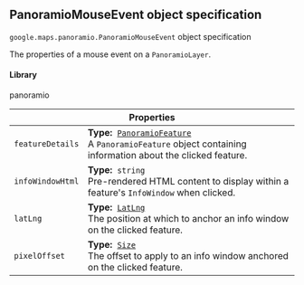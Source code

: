 <h2 id="PanoramioMouseEvent"> PanoramioMouseEvent object specification </h2><p>
<code><span itemprop="path">google.maps.panoramio</span>.<span itemprop="name">PanoramioMouseEvent</span></code>
object specification
</p><p>The properties of a mouse event on a <code>PanoramioLayer</code>.</p><h4>Library</h4><p>panoramio</p><div class="devsite-table-wrapper"><table class="properties responsive" summary="interface PanoramioMouseEvent - Properties">
<thead>
<tr><th colspan="2">Properties</th>
</tr></thead>
<tbody>
<tr>
<td><code><span>featureDetails</span></code></td>
<td><div><strong>Type:</strong>&nbsp; <code><a href="https://github.com/amenadiel/google-maps-documentation/blob/master/docs/PanoramioFeature.md">PanoramioFeature</a></code></div>
<div class="desc">A <code>PanoramioFeature</code> object containing information about the clicked feature.</div></td>
</tr>
<tr>
<td><code><span>infoWindowHtml</span></code></td>
<td><div><strong>Type:</strong>&nbsp; <code>string</code></div>
<div class="desc">Pre-rendered HTML content to display within a feature's <code>InfoWindow</code> when clicked.</div></td>
</tr>
<tr>
<td><code><span>latLng</span></code></td>
<td><div><strong>Type:</strong>&nbsp; <code><a href="https://github.com/amenadiel/google-maps-documentation/blob/master/docs/LatLng.md">LatLng</a></code></div>
<div class="desc">The position at which to anchor an info window on the clicked feature.</div></td>
</tr>
<tr>
<td><code><span>pixelOffset</span></code></td>
<td><div><strong>Type:</strong>&nbsp; <code><a href="https://github.com/amenadiel/google-maps-documentation/blob/master/docs/Size.md">Size</a></code></div>
<div class="desc">The offset to apply to an info window anchored on the clicked feature.</div></td>
</tr>
</tbody>
</table></div>